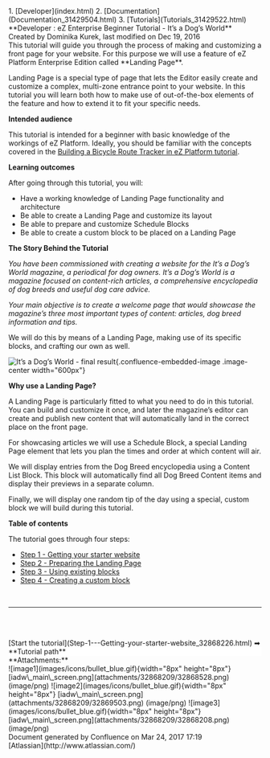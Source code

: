 <div id="page">
<div id="main" class="aui-page-panel">
<div id="main-header">
<div id="breadcrumb-section">
1.  [Developer](index.html)
2.  [Documentation](Documentation_31429504.html)
3.  [Tutorials](Tutorials_31429522.html)

</div>
**Developer : eZ Enterprise Beginner Tutorial - It’s a Dog’s World**

</div>
<div id="content" class="view">
<div class="page-metadata">
Created by Dominika Kurek, last modified on Dec 19, 2016

</div>
<div id="main-content" class="wiki-content group">
<div class="contentLayout2">
<div class="columnLayout two-right-sidebar"
data-layout="two-right-sidebar">
<div class="cell normal" data-type="normal">
<div class="innerCell">
This tutorial will guide you through the process of making and
customizing a front page for your website. For this purpose we will use
a feature of eZ Platform Enterprise Edition called **Landing Page**. 

Landing Page is a special type of page that lets the Editor easily
create and customize a complex, multi-zone entrance point to your
website. In this tutorial you will learn both how to make use of
out-of-the-box elements of the feature and how to extend it to fit your
specific needs.

**Intended audience**

This tutorial is intended for a beginner with basic knowledge of the
workings of eZ Platform. Ideally, you should be familiar with the
concepts covered in the [Building a Bicycle Route Tracker in eZ Platform
tutorial](Building-a-Bicycle-Route-Tracker-in-eZ-Platform_31431606.html).

**Learning outcomes**

After going through this tutorial, you will:

-   Have a working knowledge of Landing Page functionality and
    architecture
-   Be able to create a Landing Page and customize its layout
-   Be able to prepare and customize Schedule Blocks
-   Be able to create a custom block to be placed on a Landing Page

**The Story Behind the Tutorial**

*You have been commissioned with creating a website for the It’s a Dog’s
World magazine, a periodical for dog owners. It’s a Dog’s World is a
magazine focused on content-rich articles, a comprehensive encyclopedia
of dog breeds and useful dog care advice.*

*Your main objective is to create a welcome page that would showcase the
magazine’s three most important types of content: articles, dog breed
information and tips.*

We will do this by means of a Landing Page, making use of its specific
blocks, and crafting our own as well.

![It’s a Dog’s World - final
result](attachments/32868209/32868208.png){.confluence-embedded-image
.image-center width="600px"}

**Why use a Landing Page?**

A Landing Page is particularly fitted to what you need to do in this
tutorial. You can build and customize it once, and later the magazine’s
editor can create and publish new content that will automatically land
in the correct place on the front page.

For showcasing articles we will use a Schedule Block, a special Landing
Page element that lets you plan the times and order at which content
will air.

We will display entries from the Dog Breed encyclopedia using a Content
List Block. This block will automatically find all Dog Breed Content
items and display their previews in a separate column.

Finally, we will display one random tip of the day using a special,
custom block we will build during this tutorial.

**Table of contents**

The tutorial goes through four steps:

-   [Step 1 - Getting your starter
    website](Step-1---Getting-your-starter-website_32868226.html)
-   [Step 2 - Preparing the Landing
    Page](Step-2---Preparing-the-Landing-Page_32868235.html)
-   [Step 3 - Using existing
    blocks](Step-3---Using-existing-blocks_32868245.html)
-   [Step 4 - Creating a custom
    block](Step-4---Creating-a-custom-block_32868249.html)

 

------------------------------------------------------------------------

 

<div class="sectionColumnWrapper">
<div class="sectionMacro">
<div class="sectionMacroRow">
<div class="columnMacro"
style="width:50%;min-width:50%;max-width:50%;">
 

</div>
<div class="columnMacro">
[Start the
tutorial](Step-1---Getting-your-starter-website_32868226.html) ➡

</div>
</div>
</div>
</div>
</div>
</div>
<div class="cell aside" data-type="aside">
<div class="innerCell">
<div class="panel"
style="background-color: #ffffff;border-color: #f58220;border-width: 2px;">
<div class="panelHeader"
style="border-bottom-width: 2px;border-bottom-color: #f58220;background-color: #ffffff;">
**Tutorial path**

</div>
<div class="panelContent" style="background-color: #ffffff;">
<div class="plugin_pagetree">
</div>
</div>
</div>
</div>
</div>
</div>
</div>
</div>
<div class="pageSection group">
<div class="pageSectionHeader">
**Attachments:**

</div>
<div class="greybox" align="left">
![image1](images/icons/bullet_blue.gif){width="8px" height="8px"}
[iadw\_main\_screen.png](attachments/32868209/32868528.png) (image/png)
![image2](images/icons/bullet_blue.gif){width="8px" height="8px"}
[iadw\_main\_screen.png](attachments/32868209/32869503.png) (image/png)
![image3](images/icons/bullet_blue.gif){width="8px" height="8px"}
[iadw\_main\_screen.png](attachments/32868209/32868208.png) (image/png)

</div>
</div>
</div>
</div>
<div id="footer" role="contentinfo">
<div class="section footer-body">
Document generated by Confluence on Mar 24, 2017 17:19

<div id="footer-logo">
[Atlassian](http://www.atlassian.com/)

</div>
</div>
</div>
</div>

